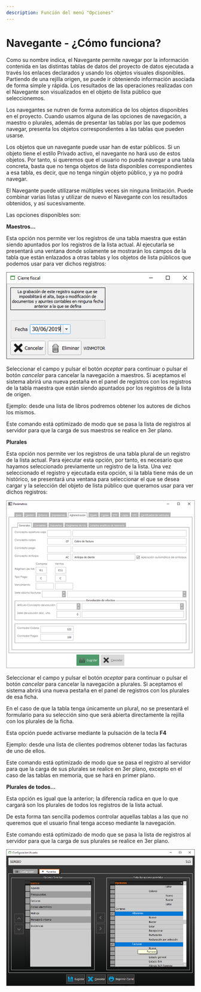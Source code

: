 ```yaml
---
description: Función del menú "Opciones"
---
```


# Navegante - ¿Cómo funciona?

Como su nombre indica, el Navegante permite navegar por la información contenida en las distintas tablas de datos del proyecto de datos ejecutada a través los enlaces declarados y usando los objetos visuales disponibles. Partiendo de una rejilla origen, se puede ir obteniendo información asociada de forma simple y rápida. Los resultados de las operaciones realizadas con el Navegante son visualizados en el objeto de lista público que seleccionemos.

Los navegantes se nutren de forma automática de los objetos disponibles en el proyecto. Cuando usamos alguna de las opciones de navegación, a maestro o plurales, además de presentar las tablas por las que podemos navegar, presenta los objetos correspondientes a las tablas que pueden usarse.

Los objetos que un navegante puede usar han de estar públicos. Si un objeto tiene el estilo Privado activo, el navegante no hará uso de estos objetos. Por tanto, si queremos que el usuario no pueda navegar a una tabla concreta, basta que no tenga objetos de lista disponibles correspondientes a esa tabla, es decir, que no tenga ningún objeto público, y ya no podrá navegar.

El Navegante puede utilizarse múltiples veces sin ninguna limitación. Puede combinar varias listas y utilizar de nuevo el Navegante con los resultados obtenidos, y así sucesivamente.

Las opciones disponibles son:

**Maestros…**

Esta opción nos permite ver los registros de una tabla maestra que están siendo apuntados por los registros de la lista actual. Al ejecutarla se presentará una ventana donde solamente se mostrarán los campos de la tabla que están enlazados a otras tablas y los objetos de lista públicos que podemos usar para ver dichos registros:

![](../../.gitbook/assets/image%20%2888%29.png)

Seleccionar el campo y pulsar el botón _aceptar_ para continuar o pulsar el botón _cancelar_ para cancelar la navegación a maestros. Si aceptamos el sistema abrirá una nueva pestaña en el panel de registros con los registros de la tabla maestra que están siendo apuntados por los registros de la lista de origen.

Ejemplo: desde una lista de libros podremos obtener los autores de dichos los mismos.

Este comando está optimizado de modo que se pasa la lista de registros al servidor para que la carga de sus maestros se realice en 3er plano.

**Plurales**

Esta opción nos permite ver los registros de una tabla plural de un registro de la lista actual. Para ejecutar esta opción, por tanto, es necesario que hayamos seleccionado previamente un registro de la lista. Una vez seleccionado el registro y ejecutada esta opción, si la tabla tiene más de un histórico, se presentará una ventana para seleccionar el que se desea cargar y la selección del objeto de lista público que queramos usar para ver dichos registros:

![](../../.gitbook/assets/image%20%28230%29.png)

Seleccionar el campo y pulsar el botón _aceptar_ para continuar o pulsar el botón _cancelar_ para cancelar la navegación a plurales. Si aceptamos el sistema abrirá una nueva pestaña en el panel de registros con los plurales de esa ficha.

En el caso de que la tabla tenga únicamente un plural, no se presentará el formulario para su selección sino que será abierta directamente la rejilla con los plurales de la ficha.

Esta opción puede activarse mediante la pulsación de la tecla **F4**

Ejemplo: desde una lista de clientes podremos obtener todas las facturas de uno de ellos.

Este comando está optimizado de modo que se pasa el registro al servidor para que la carga de sus plurales se realice en 3er plano, excepto en el caso de las tablas en memoria, que se hará en primer plano.

**Plurales de todos…**

Esta opción es igual que la anterior; la diferencia radica en que lo que cargará son los plurales de todos los registros de la lista actual.

De esta forma tan sencilla podemos controlar aquellas tablas a las que no queremos que el usuario final tenga acceso mediante la navegación.

Este comando está optimizado de modo que se pasa la lista de registros al servidor para que la carga de sus plurales se realice en 3er plano.

![](../../.gitbook/assets/image%20%2835%29.png)

